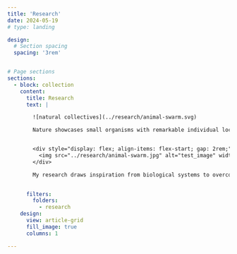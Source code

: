 ```yaml
---
title: 'Research'
date: 2024-05-19
# type: landing

design:
  # Section spacing
  spacing: '3rem'


# Page sections
sections:
  - block: collection
    content:
      title: Research
      text: |

        ![natural collectives](../research/animal-swarm.svg)

        Nature showcases small organisms with remarkable individual locomotion and collective behaviors – from hummingbirds demonstrating great agility and precise hovering, to schools of fish navigating thousands of miles in adaptive group patterns. Imagine replicating such feats with swarms of small robots.


        <div style="display: flex; align-items: flex-start; gap: 2rem;">
          <img src="../research/animal-swarm.jpg" alt="test_image" width="180" />
        </div>

        My research draws inspiration from biological systems to overcome the challenges in miniaturize robotic swarms. I aim to develop cost-effective, small-scale robots for practical applications, such as exploring cluttered environments, monitoring ecosystems, and gathering high-resolution ocean observations.

      
      filters:
        folders:
          - research
    design:
      view: article-grid
      fill_image: true
      columns: 1

---
```




